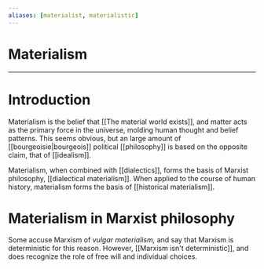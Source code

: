 ```yaml
---
aliases: [materialist, materialistic]
---
```

# Materialism
---
# Introduction
Materialism is the belief that [[The material world exists]], and matter acts as the primary force in the universe, molding human thought and belief patterns. This seems obvious, but an large amount of [[bourgeoisie|bourgeois]] political [[philosophy]] is based on the opposite claim, that of [[idealism]]. 

Materialism, when combined with [[dialectics]], forms the basis of Marxist philosophy, [[dialectical materialism]]. When applied to the course of human history, materialism forms the basis of [[historical materialism]].

# Materialism in Marxist philosophy
Some accuse Marxism of *vulgar materialism,* and say that Marxism is deterministic for this reason. However, [[Marxism isn't deterministic]], and does recognize the role of free will and individual choices. 